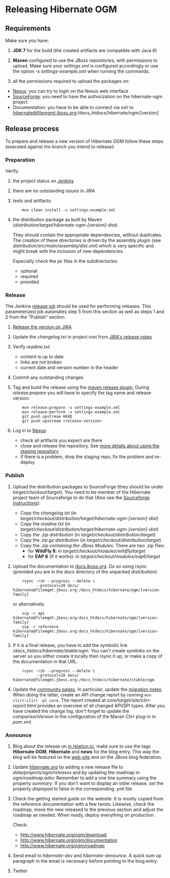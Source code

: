 # Releasing Hibernate OGM

## Requirements

Make sure you have:

1. **JDK 7** for the build (the created artifacts are compatible with Java 6)

2. **Maven** configured to use the JBoss repositories, with permissions to upload. Make sure your _settings.xml_ is configured accordingly or use the option _-s settings-example.xml_ when running the commands.

3. all the permissions required to upload the packages on:

  - [Nexus](https://repository.jboss.org/nexus/index.html): you can try to login on the Nexus web interface
  - [SourceForge](https://sourceforge.net): you need to have the authorization on the hibernate-ogm project
  - Documentation: you have to be able to connect via ssh to hibernate@filemgmt.jboss.org:/docs_htdocs/hibernate/ogm/[version]

## Release process

To prepare and release a new version of Hibernate OGM follow these steps (executed against the branch you intend to release):

### Preparation

Verify:

1. the project status on [Jenkins](http://ci.hibernate.org/view/OGM/)

2. there are no outstanding issues in JIRA

3. tests and artifacts:

   ```
       mvn clean install -s settings-example.xml
   ```

4. the distribution package as built by Maven (_distribution/target/hibernate-ogm-[version]-dist_).

   They should contain the appropriate dependencies, without duplicates. The creation of these directories is driven by the assembly plugin (see _distribution/src/main/assembly/dist.xml_) which is very specific and might break with the inclusion of new dependencies.

   Especially check the jar files in the subdirectories:
   - optional
   - required
   - provided

### Release

The Jenkins [release job](http://ci.hibernate.org/view/OGM/job/hibernate-ogm-release/) should be used for performing releases.
This parameterized job automates step 5 from this section as well as steps 1 and 2 from the "Publish" section.

1. [Release the version on JIRA](https://hibernate.atlassian.net/plugins/servlet/project-config/OGM/versions)

2. Update the _changelog.txt_ in project root from [JIRA's release notes](https://hibernate.atlassian.net/secure/ReleaseNote.jspa?projectId=10160)

3. Verify _readme.txt_:
   - content is up to date
   - links are not broken
   - current date and version number in the header

4. Commit any outstanding changes

5. Tag and build the release using the [maven release plugin](http://maven.apache.org/plugins/maven-release-plugin); During _release:prepare_ you will have to specify the tag name and release version:

   ```
       mvn release:prepare -s settings-example.xml
       mvn release:perform -s settings-example.xml
       git push upstream HEAD
       git push upstream <release-version>
   ```

6. Log in to [Nexus](https://repository.jboss.org/nexus):
   - check all artifacts you expect are there
   - close and release the repository. See [more details about using the staging repository](https://community.jboss.org/wiki/MavenDeployingARelease)
   - if there is a problem, drop the staging repo, fix the problem and re-deploy

### Publish

1. Upload the distribution packages to SourceForge (they should be under _target/checkout/target_). You need to be member of the Hibernate project team of Sourceforge to do that (Also see the [Sourceforge instructions](https://sourceforge.net/p/forge/documentation/Release%20Files%20for%20Download/)):
   - Copy the _changelog.txt_ (in _target/checkout/distribution/target/hibernate-ogm-[version]-dist_)
   - Copy the _readme.txt_ (in _target/checkout/distribution/target/hibernate-ogm-[version]-dist_)
   - Copy the _.zip distribution_ (in _target/checkout/distribution/target_)
   - Copy the _.tar.gz distribution_ (in _target/checkout/distribution/target_)
   - Copy the _.zip containing the JBoss Modules_. There are two .zip files:
     - for **WildFly 8**: in _target/checkout/modules/wildfly/target_
     - for **EAP 6** (if it works): in _target/checkout/modules/eap6/target_

2. Upload the documentation to [docs.jboss.org](http://docs.jboss.org/hibernate/ogm/). Do so using rsync (provided you are in the docs directory of the unpacked distribution):

   ```
       rsync -rzh --progress --delete \
             --protocol=28 docs/ hibernate@filemgmt.jboss.org:/docs_htdocs/hibernate/ogm/[version-family]
   ```

   or alternatively

   ```
       scp -r api hibernate@filemgmt.jboss.org:docs_htdocs/hibernate/ogm/[version-family]
       scp -r reference hibernate@filemgmt.jboss.org:docs_htdocs/hibernate/ogm/[version-family]
   ```

3. If it is a final release, you have to add the symbolic link _/docs_htdocs/hibernate/stable/ogm_.
   You can't create symlinks on the server so you either create it locally then rsync it up, or make a copy of the documentation in that URL.

   ```
       rsync -rzh --progress --delete \
             --protocol=28 docs/ hibernate@filemgmt.jboss.org:/docs_htdocs/hibernate/stable/ogm
   ```

4. Update the [community pages](http://community.jboss.org/en/hibernate/ogm).
   In particular, update the [migration notes](https://community.jboss.org/wiki/HibernateOGMMigrationNotes).
   When doing the latter, create an API change report by running `mvn clirr:clirr -pl core`.
   The report created at _core/target/site/clirr-report.html_ provides an overview of all changed API/SPI types.
   After you have created the change log, don't forget to update the _comparisonVersion_ in the configuration of the Maven Clirr plug-in in _pom.xml_.

### Announce

1. Blog about the release on [in.relation.to](http://in.relation.to/), make sure to use the tags **Hibernate OGM**, **Hibernate** and **news** for the blog entry.
   This way the blog will be featured on the [web-site](http://www.hibernate.org/ogm) and on the JBoss blog federation.

2. Update [hibernate.org](http://hibernate.org/) by adding a new release file to _data/projects/ogm/releases_
   and by updating the roadmap in _ogm/roadmap.adoc_
   Remember to add a one line summary using the property _summary_.
   If you don't want to display an older release, set the property _displayed_ to false in the corresponding .yml file.

1. Check the getting started guide on the website. It is mostly copied from the reference documentation with a few twists.
   Likewise, check the roadmap, move the new released to the previous section and adjust the roadmap as needed.
   When ready, deploy everything on production.

   Check:
   - http://www.hibernate.org/ogm/download
   - http://www.hibernate.org/ogm/documentation
   - http://www.hibernate.org/ogm/roadmap
 
3. Send email to _hibernate-dev_ and _hibernate-announce_.
   A quick sum up paragraph in the email is necessary before pointing to the blog entry.

4. Twitter
